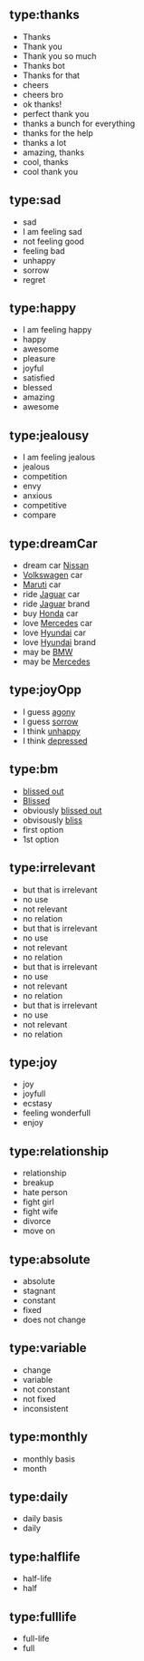## type:thanks
- Thanks
- Thank you
- Thank you so much
- Thanks bot
- Thanks for that
- cheers
- cheers bro
- ok thanks!
- perfect thank you
- thanks a bunch for everything
- thanks for the help
- thanks a lot
- amazing, thanks
- cool, thanks
- cool thank you

## type:sad
- sad
- I am feeling sad
- not feeling good
- feeling bad
- unhappy
- sorrow
- regret

## type:happy
- I am feeling happy
- happy
- awesome
- pleasure
- joyful
- satisfied
- blessed
- amazing
- awesome

## type:jealousy
- I am feeling jealous
- jealous
- competition
- envy
- anxious
- competitive
- compare

## type:dreamCar
- dream car [Nissan](car)
- [Volkswagen](car) car
- [Maruti](car) car
- ride [Jaguar](car) car
- ride [Jaguar](car) brand
- buy [Honda](car) car
- love [Mercedes](car) car
- love [Hyundai](car) car
- love [Hyundai](car) brand
- may be [BMW](car)
- may be [Mercedes](car)

## type:joyOpp
- I guess [agony](joyOpp)
- I guess [sorrow](joyOpp)
- I think [unhappy](joyOpp)
- I think [depressed](joyOpp)

## type:bm
- [blissed out](bm)
- [Blissed](bm)
- obviously [blissed out](bm)
- obvisously [bliss](bm)
- first option [](bm)
- 1st option [](bm)

## type:irrelevant
- but that is irrelevant
- no use
- not relevant
- no relation
- but that is irrelevant
- no use
- not relevant
- no relation
- but that is irrelevant
- no use
- not relevant
- no relation
- but that is irrelevant
- no use
- not relevant
- no relation

<!-- ## type:success
- successfull
- success
- not fail
- accomplishment
- victory -->

## type:joy
- joy
- joyfull
- ecstasy
- feeling wonderfull
- enjoy

## type:relationship
- relationship
- breakup
- hate person
- fight girl
- fight wife
- divorce
- move on

## type:absolute
- absolute
- stagnant
- constant
- fixed
- does not change

## type:variable
- change
- variable
- not constant
- not fixed
- inconsistent

## type:monthly
- monthly basis
- month

## type:daily
- daily basis
- daily

<!-- ## type:lifequestion
- guess full life
- guess half slife -->

## type:halflife
- half-life
- half

## type:fulllife
- full-life
- full





















